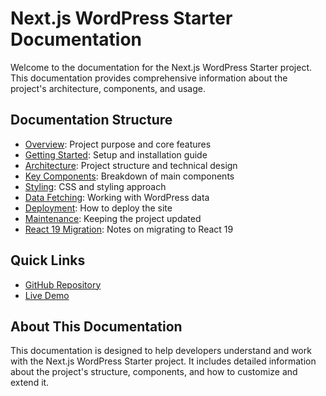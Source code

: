 # Next.js WordPress Starter Documentation

Welcome to the documentation for the Next.js WordPress Starter project. This documentation provides comprehensive information about the project's architecture, components, and usage.

## Documentation Structure

- [Overview](./overview.md): Project purpose and core features
- [Getting Started](./getting-started.md): Setup and installation guide
- [Architecture](./architecture.md): Project structure and technical design
- [Key Components](./components.md): Breakdown of main components
- [Styling](./styling.md): CSS and styling approach
- [Data Fetching](./data-fetching.md): Working with WordPress data
- [Deployment](./deployment.md): How to deploy the site
- [Maintenance](./maintenance.md): Keeping the project updated
- [React 19 Migration](./react-19-migration.md): Notes on migrating to React 19

## Quick Links

- [GitHub Repository](https://github.com/colbyfayock/next-wordpress-starter)
- [Live Demo](https://next-wordpress-starter.spacejelly.dev)

## About This Documentation

This documentation is designed to help developers understand and work with the Next.js WordPress Starter project. It includes detailed information about the project's structure, components, and how to customize and extend it.
